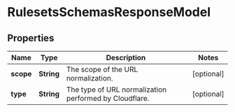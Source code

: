 

# RulesetsSchemasResponseModel


## Properties

| Name | Type | Description | Notes |
|------------ | ------------- | ------------- | -------------|
|**scope** | **String** | The scope of the URL normalization. |  [optional] |
|**type** | **String** | The type of URL normalization performed by Cloudflare. |  [optional] |



